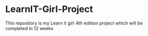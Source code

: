# LearnIT-Girl-Project
This repository is my Learn it girl 4th edition project which will be completed in  12 weeks
